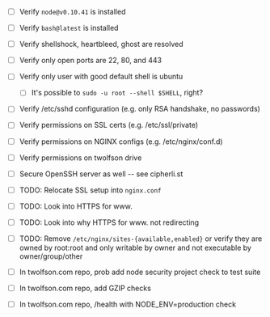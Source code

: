 - [ ] Verify `node@v0.10.41` is installed
- [ ] Verify `bash@latest` is installed
- [ ] Verify shellshock, heartbleed, ghost are resolved
- [ ] Verify only open ports are 22, 80, and 443
- [ ] Verify only user with good default shell is ubuntu
    - [ ] It's possible to `sudo -u root --shell $SHELL`, right?
- [ ] Verify /etc/sshd configuration (e.g. only RSA handshake, no passwords)
- [ ] Verify permissions on SSL certs (e.g. /etc/ssl/private)
- [ ] Verify permissions on NGINX configs (e.g. /etc/nginx/conf.d)
- [ ] Verify permissions on twolfson drive
- [ ] Secure OpenSSH server as well -- see cipherli.st
- [ ] TODO: Relocate SSL setup into `nginx.conf`
- [ ] TODO: Look into HTTPS for www.
- [ ] TODO: Look into why HTTPS for www. not redirecting
- [ ] TODO: Remove `/etc/nginx/sites-{available,enabled}` or verify they are owned by root:root and only writable by owner and not executable by owner/group/other

- [ ] In twolfson.com repo, prob add node security project check to test suite
- [ ] In twolfson.com repo, add GZIP checks
- [ ] In twolfson.com repo, /health with NODE_ENV=production check
